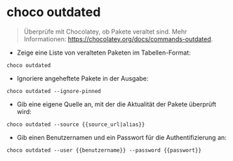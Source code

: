 # choco outdated

> Überprüfe mit Chocolatey, ob Pakete veraltet sind.
> Mehr Informationen: <https://chocolatey.org/docs/commands-outdated>.

- Zeige eine Liste von veralteten Paketen im Tabellen-Format:

`choco outdated`

- Ignoriere angeheftete Pakete in der Ausgabe:

`choco outdated --ignore-pinned`

- Gib eine eigene Quelle an, mit der die Aktualität der Pakete überprüft wird:

`choco outdated --source {{source_url|alias}}`

- Gib einen Benutzernamen und ein Passwort für die Authentifizierung an:

`choco outdated --user {{benutzername}} --password {{passwort}}`

